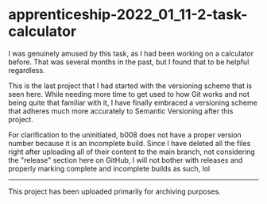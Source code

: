 # apprenticeship-2022_01_11-2-task-calculator

I was genuinely amused by this task, as I had been working on a calculator before. That was several months in the past, but I found that to be helpful regardless.

This is the last project that I had started with the versioning scheme that is seen here. While needing more time to get used to how Git works and not being quite that familiar with it, I have finally embraced a versioning scheme that adheres much more accurately to Semantic Versioning after this project.

For clarification to the uninitiated, b008 does not have a proper version number because it is an incomplete build. Since I have deleted all the files right after uploading all of their content to the main branch, not considering the "release" section here on GitHub, I will not bother with releases and properly marking complete and incomplete builds as such, lol

---

This project has been uploaded primarily for archiving purposes.
